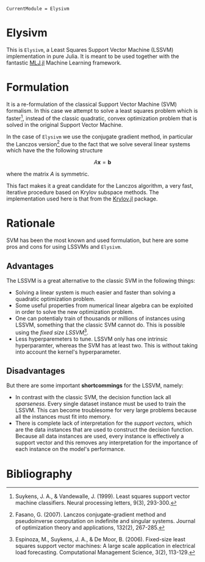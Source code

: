 ```@meta
CurrentModule = Elysivm
```

# Elysivm

This is `Elysivm`, a Least Squares Support Vector Machine (LSSVM) implementation in pure Julia.
It is meant to be used together with the fantastic [MLJ.jl](https://alan-turing-institute.github.io/MLJ.jl/dev/)
Machine Learning framework.

# Formulation

It is a re-formulation of the classical Support Vector Machine (SVM) formalism. In this case we attempt
to solve a least squares problem which is faster[^1], instead of the classic quadratic, convex optimization problem
that is solved in the original Support Vector Machine.

In the case of `Elysivm` we use the conjugate gradient method, in particular the Lanczos version[^2] due to the fact
that we solve several linear systems which have the the following structure

```math
A \mathbf{x} = \mathbf{b}
```

where the matrix $A$ is symmetric.

This fact makes it a great candidate for the Lanczos algorithm, a
very fast, iterative procedure based on Krylov subspace methods. The implementation used here is that from the
[Krylov.jl](https://juliasmoothoptimizers.github.io/Krylov.jl/dev/) package.

# Rationale

SVM has been the most known and used formulation, but here are some pros and cons for using LSSVMs and `Elysivm`.

## Advantages

The LSSVM is a great alternative to the classic SVM in the following things:

- Solving a linear system is much easier and faster than solving a quadratic optimization problem.
- Some useful properties from numerical linear algebra can be exploited in order to solve the new optimization problem.
- One can potentialy train of thousands or millions of instances using LSSVM, something that the classic SVM cannot do. This is possible using the _fixed size LSSVM_[^3].
- Less hyperparemeters to tune. LSSVM only has one intrinsic hyperparamter, whereas the SVM has at least two. This is without taking into account the kernel's hyperparameter.

## Disadvantages

But there are some important **shortcommings** for the LSSVM, namely:

- In contrast with the classic SVM, the decision function lack all _sparseness._ Every single dataset instance must be used to train the LSSVM. This can become troublesome for very large problems because all the instances must fit into memory.
- There is complete lack of interpretation for the _support vectors,_ which are the data instances that are used to construct the decision function. Because all data instances are used, every instance is effectively a support vector and this removes any interpretation for the importance of each instance on the model's performance.

# Bibliography

[^1]: Suykens, J. A., & Vandewalle, J. (1999). Least squares support vector machine classifiers. Neural processing letters, 9(3), 293-300.

[^2]: Fasano, G. (2007). Lanczos conjugate-gradient method and pseudoinverse computation on indefinite and singular systems. Journal of optimization theory and applications, 132(2), 267-285.

[^3]: Espinoza, M., Suykens, J. A., & De Moor, B. (2006). Fixed-size least squares support vector machines: A large scale application in electrical load forecasting. Computational Management Science, 3(2), 113-129.
